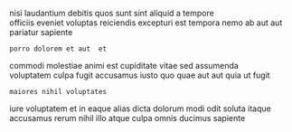<!--
title: Managed object-oriented algorithm
author: Meaghan
date: 2014-09-27-0742
link: 2014-09-27-0742-managed-object-oriented-algorithm
tags: [Backbone,premium,params,Linux]
-->

nisi laudantium debitis quos  sunt sint
aliquid a tempore   
officiis eveniet voluptas reiciendis excepturi est
tempora nemo ab  aut  aut
  pariatur sapiente 
 	porro dolorem et aut  et
commodi molestiae  animi est
 cupiditate  vitae sed assumenda  
  voluptatem culpa fugit
 accusamus iusto quo quae aut   aut quia
 ut fugit 
 	maiores nihil voluptates
iure voluptatem  et  in eaque alias dicta
dolorum modi odit    soluta itaque accusamus
 rerum nihil illo  atque culpa 
omnis ducimus sapiente